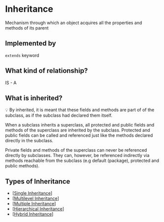 # Inheritance

Mechanism through which an object acquires all the properties and methods of its parent

## Implemented by

`extends` keyword

## What kind of relationship?

IS - A

## What is inherited?

💡 By inherited, it is meant that these fields and methods are part of of the subclass, as if the subclass had declared them itself.

When a subclass inherits a superclass, all protected and public fields and methods of the superclass are inherited by the subclass.  Protected and public fields can be called and referenced just like the methods declared directly in the subclass.

Private fields and methods of the superclass can never be referenced directly by subclasses. They can, however, be referenced indirectly via methods reachable from the subclass (e.g default (package), protected and public methods).

## Types of Inheritance

- [[Single Inheritance]]
- [[Multilevel Inheritance]]
- [[Multiple Inheritance]]
- [[Hierarchical Inheritance]]
- [[Hybrid Inheritance]]


[//begin]: # "Autogenerated link references for markdown compatibility"
[Single Inheritance]: <Single Inheritance> "Single Inheritance"
[Multilevel Inheritance]: <Multilevel Inheritance> "Multilevel Inheritance"
[Multiple Inheritance]: <Multiple Inheritance> "Multiple Inheritance"
[Hierarchical Inheritance]: <Hierarchical Inheritance> "Hierarchical Inheritance"
[Hybrid Inheritance]: <Hybrid Inheritance> "Hybrid Inheritance"
[//end]: # "Autogenerated link references"